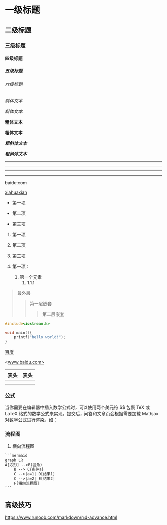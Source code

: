# 一级标题

## 二级标题

### 三级标题

#### 四级标题

##### 五级标题

###### 六级标题



*斜体文本*

_斜体文本_

**粗体文本**

__粗体文本__

***粗斜体文本***

___粗斜体文本___



***

*****

_ _ _

--------------------------



~~baidu.com~~

<u>xiahuaxian</u>



* 第一项

+ 第二项

- 第三项



1. 第一项
2. 第二项
3. 第三项



1. 第一项：
   1. 第一个元素
      1. 1.1.1



> 最外层
>
> > 第一层嵌套
> >
> > > 第二层嵌套



```c
#include<iostream.h>

void main(){
    printf("hello world!");
}

```



[百度](www.baidu.com)

<www.baidu.com>



| 表头 | 表头 |
| ---- | ---- |
|      |      |
|	|	|	|

### 公式

当你需要在编辑器中插入数学公式时，可以使用两个美元符 $$ 包裹 TeX 或 LaTeX 格式的数学公式来实现。提交后，问答和文章页会根据需要加载 Mathjax 对数学公式进行渲染。如：

### 流程图

1. 横向流程图

~~~latex
```mermaid
graph LR
A[方形] -->B(圆角)
    B --> C{条件a}
    C -->|a=1| D[结果1]
    C -->|a=2| E[结果2]
    F[横向流程图]
```
~~~



## 高级技巧

<https://www.runoob.com/markdown/md-advance.html>

